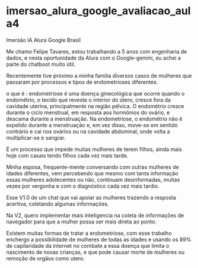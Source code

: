 # imersao_alura_google_avaliacao_aula4
Imersão IA Alura Google Brasil

Me chamo Felipe Tavares, estou trabalhando a 5 anos com engenharia de dados, e nesta oportunidade da Alura com o Google-gemini, eu achei a parte do chatboot muito útil.

Recentemente tive próximo a minha familia diversos casos de mulheres que passaram por processos e tipos de endometrioses diferentes.

o que é :
 endometriose é uma doença ginecológica que ocorre quando o endométrio, o tecido que reveste o interior do útero, cresce fora da cavidade uterina, principalmente na região pélvica. O endométrio cresce durante o ciclo menstrual, em resposta aos hormônios do ovário, e descama durante a menstruação. Na endometriose, o endométrio não é expelido durante a menstruação e, em vez disso, move-se em sentido contrário e cai nos ovários ou na cavidade abdominal, onde volta a multiplicar-se e sangrar.

 É um processo que impede muitas mulheres de terem filhos, ainda mais hoje com casais tendo filhos cada vez mais tarde.

 Minha esposa, frequente-mente conversando com outras mulheres de idades diferentes, vem percebendo que mesmo com tanta informação essas mulheres adolecentes ou não, continuam desinformadas, muitas vezes por vergonha e com o diagnóstico cada vez mais tardio.

 Esse V1.0 de um chat que vai apoiar as mulheres trazendo a resposta acertiva, coletando algumas informações.

 Na V2, quero implementar mais inteligencia na coleta de informações de navegador para que a mulher possa ser mais direta ao ponto.

 Existem muitas formas de tratar a endometriose, com esse trabalho enchergo a possibilidade de mulheres de todas as idades e usando os 89% de capilaridade da internet no combate a essa doença que limita o nascimento de novas crianças, e que pode causar morte de mulheres ou remoção de orgãos como utero.
